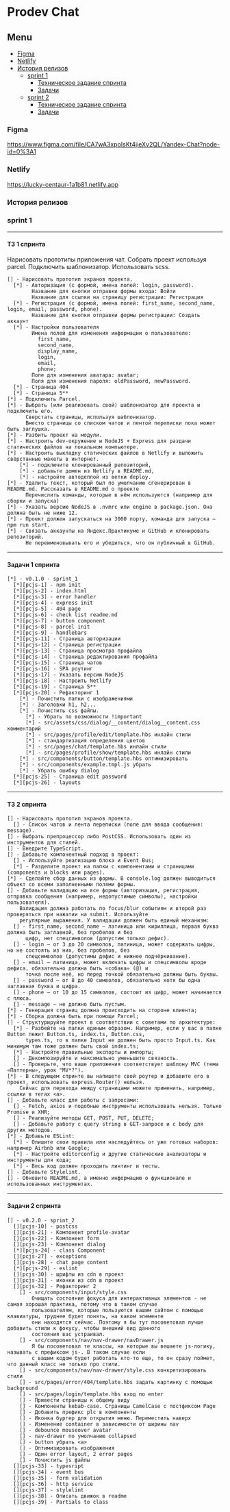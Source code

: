 # Prodev Chat

## Menu

- [Figma](#figma)
- [Netlify](#netlify)
- [История релизов](#история-релизов)
    - [sprint 1](#sprint-1)
        - [Техническое задание спринта](#ТЗ-1-спринта)
        - [Задачи](#задачи-1-спринта)
  - [sprint 2](#sprint-2)
      - [Техническое задание спринта](#ТЗ-2-спринта)
      - [Задачи](#задачи-2-спринта)

### Figma
https://www.figma.com/file/CA7wA3xpoIsKt4jieXv2QL/Yandex-Chat?node-id=0%3A1

### Netlify
https://lucky-centaur-1a1b81.netlify.app

### История релизов

### sprint 1 

<hr>

#### ТЗ 1 спринта

Нарисовать прототипы приложения чат. Собрать проект используя parcel. Подключить шаблонизатор. Использовать scss.

    [] - Нарисовать прототип экранов проекта.
      [*] - Авторизация (с формой, имена полей: login, password).
            Название для кнопки отправки формы входа: Войти
            Название для ссылки на страницу регистрации: Регистрация
      [*] - Регистрация (с формой, имена полей: first_name, second_name, login, email, password, phone).
            Название для кнопки отправки формы регистрации: Создать аккаунт
      [*] - Настройки пользователя
            Имена полей для изменения информации о пользователе: 
              first_name, 
              second_name, 
              display_name, 
              login, 
              email, 
              phone;
            Поле для изменения аватара: avatar;
            Поля для изменения пароля: oldPassword, newPassword.
      [*] - Страница 404
      [*] - Страница 5**
    [*] - Подключить Parcel.
    [*] - Выбрать (или реализовать свой) шаблонизатор для проекта и подключить его.
          Сверстать страницы, используя шаблонизатор.
          Вместо страницы со списком чатов и лентой переписки пока может быть заглушка.
    [*] - Разбить проект на модули.
    [*] - Настроить dev-окружение и NodeJS + Express для раздачи статических файлов на локальном компьютере.
    [*] - Настроить выкладку статических файлов в Netlify и выложить свёрстанные макеты в интернет.
        [*] - подключите клонированный репозиторий,
        [*] - добавьте домен из Netlify в README.md,
        [*] - настройте автодеплой из ветки deploy.
    [*] - Удалить текст, который был по умолчанию сгенерирован в README.md. Рассказать в README.md о проекте 
          Перечислить команды, которые в нём используются (например для сборки и запуска)
    [*] - Указать версию NodeJS в .nvmrc или engine в package.json. Она должна быть не ниже 12.
    [*] - Проект должен запускаться на 3000 порту, команда для запуска — npm run start.
    [*] - Связать аккаунты на Яндекс.Практикуме и GitHub и клонировать репозиторий. 
          Не переименовывать его и убедиться, что он публичный в GitHub.

<hr>

#### Задачи 1 спринта

    [*] - v0.1.0 - sprint_1
      [*][pcjs-1] - npm init
      [*][pcjs-2] - index.html
      [*][pcjs-3] - error handler
      [*][pcjs-4] - express init
      [*][pcjs-5] - 404 page
      [*][pcjs-6] - check list readme.md
      [*][pcjs-7] - button component
      [*][pcjs-8] - parcel init
      [*][pcjs-9] - handlebars
      [*][pcjs-11] - Страница авторизации
      [*][pcjs-12] - Страница регистрации
      [*][pcjs-13] - Страница просмотра профайла
      [*][pcjs-14] - Страница редактирования профайла
      [*][pcjs-15] - Страница чатов
      [*][pcjs-16] - SPA роутинг
      [*][pcjs-17] - Указать версию NodeJS
      [*][pcjs-18] - Настроить Netlify
      [*][pcjs-19] - Страница 5**
      [*][pcjs-20] - Рефакторинг 1
        [*] - Почистить папки с изображениями
        [*] - Заголовки h1, h2...
        [*] - Почистить css файлы. 
          [*] - Убрать по возможности !important
          [*] - src/assets/css/dialog/__content/dialog__content.css комментарий
          [*] - src/pages/profile/edit/template.hbs инлайн стили
          [*] - стандартизация определения цветов
          [*] - src/pages/chat/template.hbs инлайн стили
          [*] - src/pages/profile/show/template.hbs инлайн стили
        [*] - src/components/button/template.hbs оптимизировать
        [*] - src/components/example.tmpl.js убрать
        [*] - Убрать ошибку dialog
      [*][pcjs-25] - Страница edit password
      [*][pcjs-26] - layouts

<hr>

#### ТЗ 2 спринта

    [] - Нарисовать прототип экранов проекта.
      [] - Список чатов и лента переписки (поле для ввода сообщения: message).
    [] - Выбрать препроцессор либо PostCSS. Использовать один из инструментов для стилей.
    [] - Внедрите TypeScript.
    [] - Добавьте компонентный подход в проект:
      [] - Используйте реализацию блока и Event Bus;
      [*] - Разделите проект на папки с компонентами и страницами (components и blocks или pages).
    [*] - Сделайте сбор данных из формы. В console.log должен выводиться объект со всеми заполненными полями формы.
    [] - Добавьте валидацию на все формы (авторизация, регистрация, отправка сообщения (например, недопустимые символы), настройки пользователя). 
        Валидация должна работать по focus/blur событиям и второй раз проверяться при нажатии на submit. Используйте 
        регулярные выражения. У валидации должен быть единый механизм:
      [] - first_name, second_name — латиница или кириллица, первая буква должна быть заглавной, без пробелов и без 
          цифр, нет спецсимволов (допустим только дефис).
      [] - login — от 3 до 20 символов, латиница, может содержать цифры, но не состоять из них, без пробелов, без 
          спецсимволов (допустимы дефис и нижнее подчёркивание).
      [] - email — латиница, может включать цифры и спецсимволы вроде дефиса, обязательно должна быть «собака» (@) и 
          точка после неё, но перед точкой обязательно должны быть буквы.
      [] - password — от 8 до 40 символов, обязательно хотя бы одна заглавная буква и цифра.
      [] - phone — от 10 до 15 символов, состоит из цифр, может начинается с плюса.
      [] - message — не должно быть пустым.
    [*] - Генерация страниц должна происходить на стороне клиента;
    [*] - Сборка должна быть при помощи Parcel;
    [] - Структурируйте проект в соответствии с советами по архитектуре:
      [*] - Разбейте на папки единым образом. Например, если у вас в папке Button лежит Button.ts, index.ts, Button.css, 
          types.ts, то в папке Input не должен быть просто Input.ts. Как минимум там тоже должен быть свой index.ts;
      [*] - Настройте правильные экспорты и импорты;
      [] - Декомпозируйте и максимально уменьшите связность.
      [] - Проверьте, что ваше приложения соответствует шаблону MVC (тема «Паттерны», урок "MV*?").
    [*] - В следующем спринте вы напишете свой роутер и добавите его в проект, использовать express.Router() нельзя. 
        Сейчас для перехода между страницами можете применить, например, ссылки в тегах <a>.
    [] - Добавьте класс для работы с запросами:
      [] - Fetch, axios и подобные инструменты использовать нельзя. Только Promise и XHR;
      [] - Реализуйте методы GET, POST, PUT, DELETE;
      [] - Добавьте работу с query string в GET-запросе и с body для других методов.
    [*] - Добавьте ESLint:
      [*] - Опишите свои правила или наследуйтесь от уже готовых наборов: например Airbnb или Google;
      [*] - Настройте editorconfig и другие статические анализаторы и инструменты для кода;
      [*] - Весь код должен проходить линтинг и тесты.
    [] - Добавьте Stylelint.
    [] - Обновите README.md, а именно информацию о функционале и использованных инструментах.

<hr>

#### Задачи 2 спринта
     
    [] - v0.2.0 - sprint_2
      [][pcjs-10] - postcss
      [][pcjs-21] - Компонент profile-avatar
      [][pcjs-22] - Компонент form
      [][pcjs-23] - Компонент dialog
      [*][pcjs-24] - class Component
      [][pcjs-27] - exceptions
      [][pcjs-28] - chat page content
      [*][pcjs-29] - eslint
      [][pcjs-30] - шрифты из cdn в проект
      [][pcjs-31] - иконки из cdn в проект
      [][pcjs-32] - Рефакторинг 2
        [] - src/components/input/style.css
            Очищать состояние фокуса для интерактивных элементов - не самая хорошая практика, потому что в таком случае 
            пользователям, которые пользуются вашим сайтом с помощью клавиатуры, труднее будет понять, на каком элементе 
            они находятся сейчас. Поэтому я бы тут посоветовал лучше добавить стили к фокусу, чтобы внешний вид данного 
            состояния вас устраивал.
        [] - src/components/nav/nav-drawer/navDrawer.js
            Я бы посоветовал те классы, на которые вы вешаете js-логику, называть с префиксом js-. В таком случае если 
            с вашим кодом будет работать кто-то еще, то он сразу поймет, что данный класс не только про стили.
        [] - src/components/nav/nav-drawer/style.css конкретизировать стили
        [] - src/pages/error/404/template.hbs задать картинку с помощью background
        [] - src/pages/login/template.hbs вход по enter
        [] - Привести страницы к общему виду
        [] - Компоненты kebab-case. Страницы CamelCase с постфиксом Page
        [] - Добавить префикс plc в компоненты
        [] - Иконка бургер для открытия меню. Переместить наверх
        [] - Изменение container в зависимости от ширины nav
        [] - debounce mouseover avatar
        [] - nav-drawer по умолчанию collapsed
        [] - button убрать <a>
        [] - Оптимизировать изображения
        [] - Один error layout, 2 error pages
        [] - Почистить js файлы
      [][pcjs-33] - typesript
      [][pcjs-34] - event bus
      [][pcjs-35] - form validation
      [][pcjs-36] - http service
      [][pcjs-37] - stylelint
      [][pcjs-38] - Описать движок в readme
      [][pcjs-39] - Partials to class



